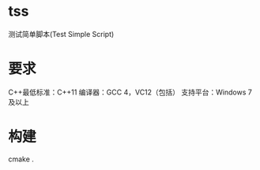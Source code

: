 # tss
测试简单脚本(Test Simple Script)

# 要求
C++最低标准：C++11
编译器：GCC 4，VC12（包括）
支持平台：Windows 7及以上

# 构建
cmake .
